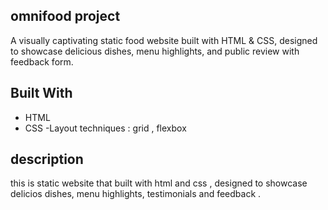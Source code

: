 ## omnifood project

A visually captivating static food website built with HTML & CSS, designed to showcase delicious dishes, menu highlights, and public review with feedback form.

## Built With
- HTML
- CSS
-Layout techniques : grid , flexbox

## description
this is static website that built with html and css , designed to showcase delicios dishes, menu highlights, testimonials and feedback .  


